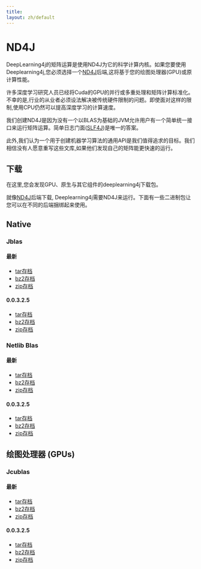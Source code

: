 ```yaml
---
title: 
layout: zh/default
---
```


# ND4J

DeepLearning4j的矩阵运算是使用ND4J为它的科学计算内核。如果您要使用Deeplearning4j,您必须选择一个[ND4J](http://nd4j.org/downloads.html)后端,这将基于您的绘图处理器(GPU)或原计算性能。

许多深度学习研究人员已经将Cuda的GPU的并行或多重处理和矩阵计算标准化。不幸的是,行业的从业者必须设法解决被传统硬件限制的问题。即使面对这样的限制,使用CPU仍然可以提高深度学习的计算速度。

我们创建ND4J是因为没有一个以BLAS为基础的JVM允许用户有一个简单统一接口来运行矩阵运算。简单日志门面([SLF4J](http://slf4j.org/))是唯一的答案。

此外,我们认为一个用于创建机器学习算法的通用API是我们值得追求的目标。我们相信没有人愿意重写这些文库,如果他们发现自己的矩阵能更快速的运行。

## 下载

在这里,您会发现GPU、原生与其它组件的deeplearning4j下载包。

就像[ND4J](http://nd4j.org/downloads.html)后端下载, Deeplearning4j需要ND4J来运行。下面有一些二进制包让您可以在不同的后端捆绑起来使用。

## Native

### Jblas

#### 最新
* [tar存档](https://s3.amazonaws.com/dl4j-distribution/releases/latest/jblas/deeplearning4j-dist-bin.tar.gz)
* [bz2存档](https://s3.amazonaws.com/dl4j-distribution/releases/latest/jblas/deeplearning4j-dist-bin.tar.bz2)
* [zip存档](https://s3.amazonaws.com/dl4j-distribution/releases/latest/jblas/deeplearning4j-dist-bin.zip)

#### 0.0.3.2.5
* [tar存档](https://s3.amazonaws.com/dl4j-distribution/releases/0.0.3.2.5/jblas/deeplearning4j-dist-bin.tar.gz)
* [bz2存档](https://s3.amazonaws.com/dl4j-distribution/releases/0.0.3.2.5/jblas/deeplearning4j-dist-bin.tar.bz2)
* [zip存档](https://s3.amazonaws.com/dl4j-distribution/releases/0.0.3.2.5/jblas/deeplearning4j-dist-bin.zip)

### Netlib Blas

#### 最新
* [tar存档](https://s3.amazonaws.com/dl4j-distribution/releases/latest/netlib-blas/deeplearning4j-dist-bin.tar.gz)
* [bz2存档](https://s3.amazonaws.com/dl4j-distribution/releases/latest/netlib-blas/deeplearning4j-dist-bin.tar.bz2)
* [zip存档](https://s3.amazonaws.com/dl4j-distribution/releases/latest/netlib-blas/deeplearning4j-dist-bin.zip)

#### 0.0.3.2.5
* [tar存档](https://s3.amazonaws.com/dl4j-distribution/releases/0.0.3.2.5/jblas/deeplearning4j-dist-bin.tar.gz)
* [bz2存档](https://s3.amazonaws.com/dl4j-distribution/releases/0.0.3.2.5/jblas/deeplearning4j-dist-bin.tar.bz2)
* [zip存档](https://s3.amazonaws.com/dl4j-distribution/releases/0.0.3.2.5/jblas/deeplearning4j-dist-bin.zip)

## 绘图处理器 (GPUs)

### Jcublas

#### 最新
* [tar存档](https://s3.amazonaws.com/dl4j-distribution/releases/latest/jcublas/deeplearning4j-dist-bin.tar.gz)
* [bz2存档](https://s3.amazonaws.com/dl4j-distribution/releases/latest/jcublas/deeplearning4j-dist-bin.tar.bz2)
* [zip存档](https://s3.amazonaws.com/dl4j-distribution/releases/latest/jcublas/deeplearning4j-dist-bin.zip)

#### 0.0.3.2.5
* [tar存档](https://s3.amazonaws.com/dl4j-distribution/releases/0.0.3.2.5/jcublas/deeplearning4j-dist-bin.tar.gz)
* [bz2存档](https://s3.amazonaws.com/dl4j-distribution/releases/0.0.3.2.5/jcublas/deeplearning4j-dist-bin.tar.bz2)
* [zip存档](https://s3.amazonaws.com/dl4j-distribution/releases/0.0.3.2.5/jcublas/deeplearning4j-dist-bin.zip)
